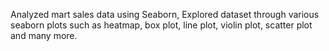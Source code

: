Analyzed mart sales data using Seaborn, Explored dataset through various seaborn plots such as heatmap, box plot, line plot, violin plot, scatter plot and many more.
